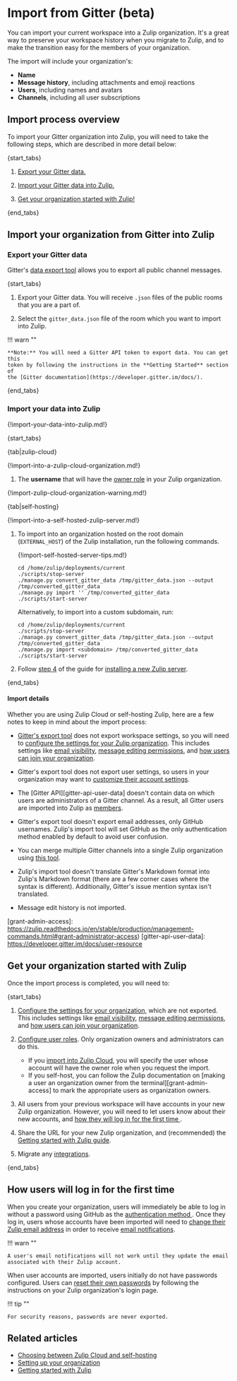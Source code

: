 # Import from Gitter (beta)

You can import your current workspace into a Zulip organization. It's a great way
to preserve your workspace history when you migrate to Zulip, and to
make the transition easy for the members of your organization.

The import will include your organization's:

* **Name**
* **Message history**, including attachments and emoji reactions
* **Users**, including names and avatars
* **Channels**, including all user subscriptions

## Import process overview

To import your Gitter organization into Zulip, you will need to take the
following steps, which are described in more detail below:

{start_tabs}

1. [Export your Gitter data.](#export-your-gitter-data)

1. [Import your Gitter data into Zulip.](#import-your-data-into-zulip)

1. [Get your organization started with Zulip!](#get-your-organization-started-with-zulip)

{end_tabs}

## Import your organization from Gitter into Zulip

### Export your Gitter data

Gitter's [data export tool](https://github.com/minrk/archive-gitter) allows you
to export all public channel messages.

{start_tabs}

1. Export your Gitter data. You will receive `.json` files of the public
   rooms that you are a part of.

1. Select the `gitter_data.json` file of the room which you want to
   import into Zulip.

!!! warn ""

    **Note:** You will need a Gitter API token to export data. You can get this
    token by following the instructions in the **Getting Started** section of
    the [Gitter documentation](https://developer.gitter.im/docs/).

{end_tabs}

### Import your data into Zulip

{!import-your-data-into-zulip.md!}

{start_tabs}

{tab|zulip-cloud}

{!import-into-a-zulip-cloud-organization.md!}

1. The **username** that will have the [owner role](/help/roles-and-permissions)
   in your Zulip organization.

{!import-zulip-cloud-organization-warning.md!}

{tab|self-hosting}

{!import-into-a-self-hosted-zulip-server.md!}

1. To import into an organization hosted on the root domain
   (`EXTERNAL_HOST`) of the Zulip installation, run the following
   commands.

    {!import-self-hosted-server-tips.md!}

    ```
    cd /home/zulip/deployments/current
    ./scripts/stop-server
    ./manage.py convert_gitter_data /tmp/gitter_data.json --output /tmp/converted_gitter_data
    ./manage.py import '' /tmp/converted_gitter_data
    ./scripts/start-server
    ```

    Alternatively, to import into a custom subdomain, run:

    ```
    cd /home/zulip/deployments/current
    ./scripts/stop-server
    ./manage.py convert_gitter_data /tmp/gitter_data.json --output /tmp/converted_gitter_data
    ./manage.py import <subdomain> /tmp/converted_gitter_data
    ./scripts/start-server
    ```

1. Follow [step 4](https://zulip.readthedocs.io/en/stable/production/install.html#step-4-configure-and-use)
   of the guide for [installing a new Zulip
   server](https://zulip.readthedocs.io/en/stable/production/install.html).

{end_tabs}

#### Import details

Whether you are using Zulip Cloud or self-hosting Zulip, here are a few notes to
keep in mind about the import process:

- [Gitter's export tool](https://github.com/minrk/archive-gitter) does not export
  workspace settings, so you will need to [configure the settings for your Zulip
  organization](/help/customize-organization-settings). This includes settings
  like [email visibility](/help/configure-email-visibility),
  [message editing permissions](/help/restrict-message-editing-and-deletion),
  and [how users can join your organization](/help/restrict-account-creation).

- Gitter's export tool does not export user settings, so users in your organization
  may want to [customize their account settings](/help/getting-started-with-zulip).

- The [Gitter API][gitter-api-user-data] doesn't contain data on which users are
  administrators of a Gitter channel.  As a result, all Gitter users are imported
  into Zulip as [members](/help/roles-and-permissions).

- Gitter's export tool doesn't export email addresses, only GitHub usernames.
  Zulip's import tool will set GitHub as the only authentication method enabled
  by default to avoid user confusion.

- You can merge multiple Gitter channels into a single Zulip
  organization using [this
  tool](https://github.com/minrk/archive-gitter/pull/5).

- Zulip's import tool doesn't translate Gitter's Markdown format into Zulip's
  Markdown format (there are a few corner cases where the syntax is different).
  Additionally, Gitter's issue mention syntax isn't translated.

- Message edit history is not imported.

[grant-admin-access]: https://zulip.readthedocs.io/en/stable/production/management-commands.html#grant-administrator-access)
[gitter-api-user-data]: https://developer.gitter.im/docs/user-resource

## Get your organization started with Zulip

Once the import process is completed, you will need to:

{start_tabs}

1. [Configure the settings for your organization](/help/customize-organization-settings),
   which are not exported. This includes settings like [email
   visibility](/help/configure-email-visibility), [message editing
   permissions](/help/restrict-message-editing-and-deletion),
   and [how users can join your organization](/help/restrict-account-creation).

2. [Configure user roles](/help/change-a-users-role). Only organization owners
   and administrators can do this.
    * If you [import into Zulip Cloud](#import-your-data-into-zulip), you will
    specify the user whose account will have the owner role when you request the
    import.
    * If you self-host, you can follow the Zulip documentation on [making a user an
    organization owner from the terminal][grant-admin-access] to mark the appropriate
    users as organization owners.

3. All users from your previous workspace will have accounts in your new Zulip
   organization. However, you will need to let users know about their new
   accounts, and [how they will log in for the first time
   ](#how-users-will-log-in-for-the-first-time).

4. Share the URL for your new Zulip organization, and (recommended) the [Getting
   started with Zulip guide](/help/getting-started-with-zulip).

5. Migrate any [integrations](/integrations).

{end_tabs}

## How users will log in for the first time

When you create your organization, users will immediately be able to log in
without a password using GitHub as the [authentication method
](/help/configure-authentication-methods). Once they log
in, users whose accounts have been imported will need to [change their Zulip
email address](/help/change-your-email-address) in order to receive [email
notifications](/help/email-notifications).

!!! warn ""

    A user's email notifications will not work until they update the email
    associated with their Zulip account.

When user accounts are imported, users initially do not have passwords
configured. Users can [reset their own passwords](/help/change-your-password) by
following the instructions on your Zulip organization's login page.

!!! tip ""

    For security reasons, passwords are never exported.

## Related articles

* [Choosing between Zulip Cloud and self-hosting](/help/zulip-cloud-or-self-hosting)
* [Setting up your organization](/help/getting-your-organization-started-with-zulip)
* [Getting started with Zulip](/help/getting-started-with-zulip)
